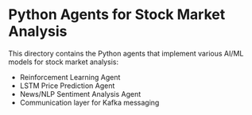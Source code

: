 # Python Agents for Stock Market Analysis

This directory contains the Python agents that implement various AI/ML models for stock market analysis:
- Reinforcement Learning Agent
- LSTM Price Prediction Agent
- News/NLP Sentiment Analysis Agent
- Communication layer for Kafka messaging
